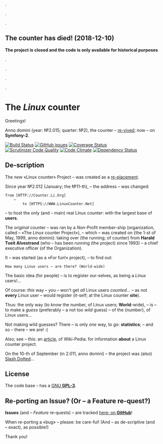 .

.

.


The counter has died! (2018-12-10)
----------------------------------
**The project is closed and the code is only available for historical purposes**

.

.

.

.


The *Linux* counter
===================

Greetings!

Anno domini (year: №2.015; quarter: №2),
the counter – [re-vived](https://www.linuxcounter.net); now – on **Symfony-2**.

[![Build Status](http://linuxcounter.net:8080/buildStatus/icon?job=TheLinuxCounterProject)](http://linuxcounter.net:8080/job/TheLinuxCounterProject/)
[![GitHub issues](https://img.shields.io/github/issues/christinloehner/linuxcounter.new.svg)](https://github.com/christinloehner/linuxcounter.new/issues)
[![Coverage Status](https://coveralls.io/repos/alexloehner/linuxcounter.new/badge.svg)](https://coveralls.io/r/alexloehner/linuxcounter.new)
[![Scrutinizer Code Quality](https://scrutinizer-ci.com/g/alexloehner/linuxcounter.new/badges/quality-score.png?b=master)](https://scrutinizer-ci.com/g/alexloehner/linuxcounter.new/?branch=master)
[![Code Climate](https://codeclimate.com/github/alexloehner/linuxcounter.new/badges/gpa.svg)](https://codeclimate.com/github/alexloehner/linuxcounter.new)
[![Dependency Status](https://www.versioneye.com/user/projects/5509756b4996ebef3300004f/badge.svg?style=flat)](https://www.versioneye.com/user/projects/5509756b4996ebef3300004f)

De-scription
------------

The *new* «Linux counter» Project – was created as a [re-placement](http://counter.li.org).

Since year №2.012 (January; the №11-th), – the address – was changed: 

    from [HTTP://Counter.Li.Org]
        –
            to [HTTPS://WWW.LinuxCounter.Net]

– to host the only (and – main) real Linux counter: with the largest base of **users**.

The *original* counter – was ran by a *Non*-Profit member-ship (organization,
called – «The *Linux* counter Project»), – which – was created on 
{the 1-st of May, 1999, anno domini}: taking over (the running; of counter) 
from **Harald Tveit Alvestrand** (who – has been running (the project) 
since 1993) – a chief executive officer (of the Organization).

It – was started (as a «For fun!» project), – to find out: 

    How many Linux users – are there? (World-wide)

The basic idea (for people) – is to register our-selves, as being a *Linux* users!…

Of course: *this* way – you – won't get *all* Linux users *counted*… –
as not **every** *Linux* user – would register (it-self; at the Linux counter **site**).

Thus: the only way (to *know* the number, of Linux users; **World**-wide), – is – 
to make a *guess* (preferably – a not too *wild* guess) – of the {number}, of Linux *users*… 

Not making wild guesses?
There – is only *one* way, to go: **statistics**; – and so – there – we are! :(

Also; see – this: an [article](http://en.wikipedia.org/wiki/Linux_Counter), of Wiki-Pedia:
for information **about** a Linux counter project.

On the 10-th of September (in 2.011, anno domini) – the project was (also) [Slash Dotted](http://linux.slashdot.org/story/11/09/10/1249257/the-linux-counter-relaunches)…

License
-------

The code base – has a [GNU **GPL-3**](LICENSE).

Re-porting an Issue? (Or – a Feature re-quest?)
-----------------------------------------------

**Issues** (and – *Feature* re-quests) – are tracked [here: on **GitHub**](https://github.com/christinloehner/linuxcounter.new/issues)!

When re-porting a «bug» – please: be care-ful!
(And – as de-scriptive (and – exact), as possible!)

Thank you!
